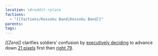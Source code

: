 ```yaml
---
location: \#reddit-rplace
factions:
  - "[[factions/Kessoku Band|Kessoku Band]]"
parents: 
tags: 
---
```

*[[Zera]]* clarifies soldiers’ confusion by [executively deciding](https://discord.com/channels/1093664259273130084/1131230952119615600/1131575614583869591) to advance down [21 pixels](https://discord.com/channels/1093664259273130084/1131230952119615600/1131575893018558575) first then [right 79](https://discord.com/channels/1093664259273130084/1131230952119615600/1131575919845314641).
